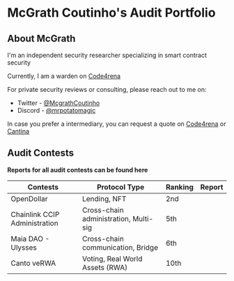 # McGrath Coutinho's Audit Portfolio

## About McGrath

I'm an independent security researcher specializing in smart contract security

Currently, I am a warden on [Code4rena](https://code4rena.com/)

For private security reviews or consulting, please reach out to me on:
 - Twitter - [@McgrathCoutinho](https://twitter.com/McgrathCoutinho)
 - Discord - [@mrpotatomagic](https://discord.com/users/763818501004722187)

In case you prefer a intermediary, you can request a quote on [Code4rena](https://code4rena.com/@MrPotatoMagic) or [Cantina](https://cantina.xyz/u/MrPotatoMagic)

## Audit Contests

**Reports for all audit contests can be found here**

| Contests                      | Protocol Type                         | Ranking | Report |
|-------------------------------|---------------------------------------|---------|--------|
| OpenDollar                    | Lending, NFT                          | 2nd     |        |
| Chainlink CCIP Administration | Cross-chain administration, Multi-sig | 5th     |        |
| Maia DAO - Ulysses            | Cross-chain communication, Bridge     | 6th     |        |
| Canto veRWA                   | Voting, Real World Assets (RWA)       | 10th    |        |